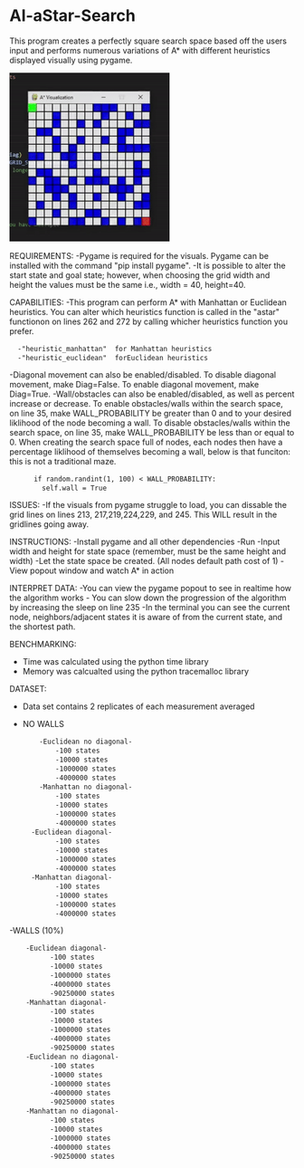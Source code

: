 ﻿# AI-aStar-Search
This program creates a perfectly square search space based off the users input and performs numerous variations of A* with different heuristics displayed visually using pygame.

<img src="search.gif" alt="search" />

REQUIREMENTS: 
-Pygame is required for the visuals. Pygame can be installed with the command "pip install pygame".
-It is possible to alter the start state and goal state; however, when choosing the grid width and height the values must be the same i.e., width = 40, height=40.

CAPABILITIES:
-This program can perform A* with Manhattan or Euclidean heuristics. You can alter which heuristics function is called in the "astar" functionon on lines 262 and 272 by calling whicher heuristics function you prefer.

      -"heuristic_manhattan"  for Manhattan heuristics
      -"heuristic_euclidean"  forEuclidean heuristics
      
-Diagonal movement can also be enabled/disabled. To disable diagonal movement, make Diag=False. To enable diagonal movement, make Diag=True.
-Wall/obstacles can also be enabled/disabled, as well as percent increase or decrease. To enable obstacles/walls within the search space, on line 35, make WALL_PROBABILITY be greater than 0 and to your desired liklihood of the node becoming a wall. To disable obstacles/walls within the search space, on line 35, make WALL_PROBABILITY be less than or equal to 0. When creating the search space full of nodes, each nodes then have a percentage liklihood of themselves becoming a wall, below is that funciton: this is not a traditional maze.
          
          if random.randint(1, 100) < WALL_PROBABILITY:
            self.wall = True
            
ISSUES:
-If the visuals from pygame struggle to load, you can dissable the grid lines on lines 213, 217,219,224,229, and 245. This WILL result in the gridlines going away.

INSTRUCTIONS:
-Install pygame and all other dependencies
-Run
-Input width and height for state space (remember, must be the same height and width)
-Let the state space be created. (All nodes default path cost of 1)
-View popout window and watch A* in action

INTERPRET DATA:
-You can view the pygame popout to see in realtime how the algorithm works
      - You can slow down the progression of the algorithm by increasing the sleep on line 235
-In the terminal you can see the current node, neighbors/adjacent states it is aware of from the current state, and the shortest path.

BENCHMARKING:
- Time was calculated using the python time library
- Memory was calcualted using the python tracemalloc library

DATASET:
- Data set contains 2 replicates of each measurement averaged
- NO WALLS
  
          -Euclidean no diagonal-
              -100 states
              -10000 states
              -1000000 states
              -4000000 states
          -Manhattan no diagonal-
              -100 states
              -10000 states
              -1000000 states
              -4000000 states
        -Euclidean diagonal-
              -100 states
              -10000 states
              -1000000 states
              -4000000 states
        -Manhattan diagonal-
              -100 states
              -10000 states
              -1000000 states
              -4000000 states
-WALLS (10%)   

        -Euclidean diagonal-
              -100 states
              -10000 states
              -1000000 states
              -4000000 states
              -90250000 states
        -Manhattan diagonal-
              -100 states
              -10000 states
              -1000000 states
              -4000000 states
              -90250000 states
        -Euclidean no diagonal-
              -100 states
              -10000 states
              -1000000 states
              -4000000 states
              -90250000 states
        -Manhattan no diagonal-
              -100 states
              -10000 states
              -1000000 states
              -4000000 states
              -90250000 states
